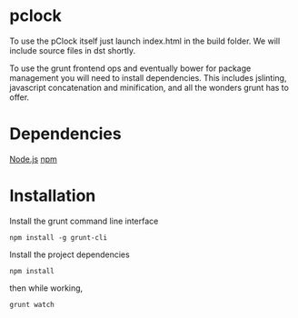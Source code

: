 pclock
======

To use the pClock itself just launch index.html in the build folder. 
We will include source files in dst shortly.

To use the grunt frontend ops and eventually bower for package management you will need to install dependencies.
This includes jslinting, javascript concatenation and minification, and all the wonders grunt has to offer.


Dependencies
============
[Node.js](http://nodejs.org/)
[npm](https://www.npmjs.org/)


Installation
============

Install the grunt command line interface
```
npm install -g grunt-cli
```

Install the project dependencies
```
npm install
```

then while working, 
```
grunt watch
```
